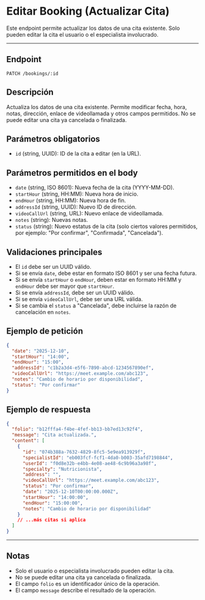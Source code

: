 # Editar Booking (Actualizar Cita)

Este endpoint permite actualizar los datos de una cita existente. Solo pueden editar la cita el usuario o el especialista involucrado.

---

## Endpoint

```
PATCH /bookings/:id
```

## Descripción

Actualiza los datos de una cita existente. Permite modificar fecha, hora, notas, dirección, enlace de videollamada y otros campos permitidos. No se puede editar una cita ya cancelada o finalizada.

## Parámetros obligatorios

- `id` (string, UUID): ID de la cita a editar (en la URL).

## Parámetros permitidos en el body

- `date` (string, ISO 8601): Nueva fecha de la cita (YYYY-MM-DD).
- `startHour` (string, HH:MM): Nueva hora de inicio.
- `endHour` (string, HH:MM): Nueva hora de fin.
- `addressId` (string, UUID): Nuevo ID de dirección.
- `videoCallUrl` (string, URL): Nuevo enlace de videollamada.
- `notes` (string): Nuevas notas.
- `status` (string): Nuevo estatus de la cita (solo ciertos valores permitidos, por ejemplo: "Por confirmar", "Confirmada", "Cancelada").

## Validaciones principales

- El `id` debe ser un UUID válido.
- Si se envía `date`, debe estar en formato ISO 8601 y ser una fecha futura.
- Si se envía `startHour` o `endHour`, deben estar en formato HH:MM y `endHour` debe ser mayor que `startHour`.
- Si se envía `addressId`, debe ser un UUID válido.
- Si se envía `videoCallUrl`, debe ser una URL válida.
- Si se cambia el `status` a "Cancelada", debe incluirse la razón de cancelación en `notes`.

## Ejemplo de petición

```json
{
  "date": "2025-12-10",
  "startHour": "14:00",
  "endHour": "15:00",
  "addressId": "c1b2a3d4-e5f6-7890-abcd-1234567890ef",
  "videoCallUrl": "https://meet.example.com/abc123",
  "notes": "Cambio de horario por disponibilidad",
  "status": "Por confirmar"
}
```

## Ejemplo de respuesta

```json
{
  "folio": "b12fffa4-f4be-4fef-bb13-bb7ed13c92f4",
  "message": "Cita actualizada.",
  "content": [
    {
      "id": "074b388a-7632-4829-8fc5-5e9ea913929f",
      "specialistId": "eb003fcf-fcf1-4da0-b003-35afd7198844",
      "userId": "f0d8e32b-e4bb-4e08-ae48-6c9b96a3a98f",
      "specialty": "Nutricionista",
      "address": "",
      "videoCallUrl": "https://meet.example.com/abc123",
      "status": "Por confirmar",
      "date": "2025-12-10T00:00:00.000Z",
      "startHour": "14:00:00",
      "endHour": "15:00:00",
      "notes": "Cambio de horario por disponibilidad"
    }
    // ...más citas si aplica
  ]
}
```

---

## Notas

- Solo el usuario o especialista involucrado pueden editar la cita.
- No se puede editar una cita ya cancelada o finalizada.
- El campo `folio` es un identificador único de la operación.
- El campo `message` describe el resultado de la operación.